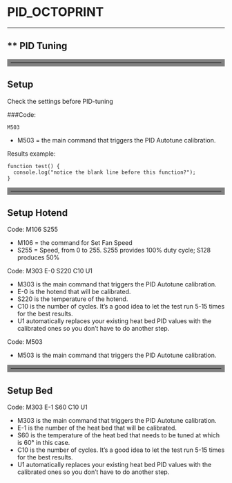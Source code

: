 # PID_OCTOPRINT

------
** PID Tuning
------

<hr style="border:8px solid gray"> </hr>

## Setup

Check the settings before PID-tuning

###Code: 
```
M503
```

* M503 = the main command that triggers the PID Autotune calibration.

Results example:

```
function test() {
  console.log("notice the blank line before this function?");
}
```


<hr style="border:8px solid gray"> </hr>

## Setup Hotend

Code: M106 S255 

* M106 = the command for Set Fan Speed
* S255 = Speed, from 0 to 255. S255 provides 100% duty cycle; S128 produces 50%

Code: M303 E-0 S220 C10 U1

* M303 is the main command that triggers the PID Autotune calibration.
* E-0 is the hotend that will be calibrated.
* S220 is the temperature of the hotend.
* C10 is the number of cycles. It’s a good idea to let the test run 5-15 times for the best results.
* U1 automatically replaces your existing heat bed PID values with the calibrated ones so you don’t have to do another step.

Code: M503
* M503 is the main command that triggers the PID Autotune calibration.


<hr style="border:8px solid gray"> </hr>

## Setup Bed


Code: M303 E-1 S60 C10 U1
* M303 is the main command that triggers the PID Autotune calibration.
* E-1 is the number of the heat bed that will be calibrated.
* S60 is the temperature of the heat bed that needs to be tuned at which is 60° in this case.
* C10 is the number of cycles. It’s a good idea to let the test run 5-15 times for the best results.
* U1 automatically replaces your existing heat bed PID values with the calibrated ones so you don’t have to do another step.
